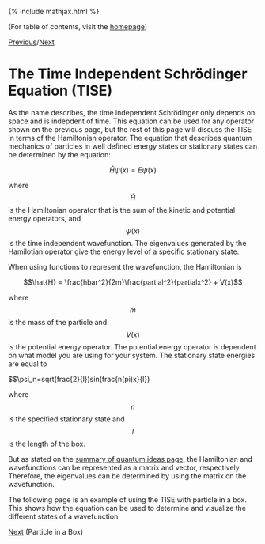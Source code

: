 {% include mathjax.html %}

(For table of contents, visit the [homepage](/README.md))

[Previous](Quantum_ideas.md)/[Next](PIB.md)

# The Time Independent Schrödinger Equation (TISE)

As the name describes, the time independent Schrödinger only depends on space and is indepdent of time. This equation can be used for any operator shown on the previous page, but the rest of this page will discuss the TISE in terms of the Hamiltonian operator. The equation that describes quantum mechanics of particles in well defined energy states or stationary states can be determined by the equation:

$$\hat{H}\psi(x)=E\psi(x)$$

where $$\hat{H}$$ is the Hamiltonian operator that is the sum of the kinetic and potential energy operators, and $$\psi(x)$$ is the time independent wavefunction. The eigenvalues generated by the Hamilotian operator give the energy level of a specific stationary state.

When using functions to represent the wavefunction, the Hamiltonian is

$$\hat{H} = \frac{hbar^2}{2m}\frac{partial^2}{partialx^2} + V(x)$$

where $$m$$ is the mass of the particle and $$V(x)$$ is the potential energy operator. The potential energy operator is dependent on what model you are using for your system. The stationary state energies are equal to 

$$\psi_n=sqrt(frac{2}{l})sin(frac{n(pi)x}{l})

where $$n$$ is the specified stationary state and $$l$$ is the length of the box. 

But as stated on the [summary of quantum ideas page](Quantum_ideas.md), the Hamiltonian and wavefunctions can be represented as a matrix and vector, respectively. Therefore, the eigenvalues can be determined by using the matrix on the wavefunction. 

The following page is an example of using the TISE with particle in a box. This shows how the equation can be used to determine and visualize the different states of a wavefunction.

[Next](PIB.md) (Particle in a Box)
